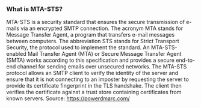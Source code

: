### What is MTA-STS?
MTA-STS is a security standard that ensures the secure transmission of e-mails via an encrypted SMTP connection. The acronym MTA stands for Message Transfer Agent, a program that transfers e-mail messages between computers. The abbreviation STS stands for Strict Transport Security, the protocol used to implement the standard. An MTA-STS-enabled Mail Transfer Agent (MTA) or Secure Message Transfer Agent (SMTA) works according to this specification and provides a secure end-to-end channel for sending emails over unsecured networks.
The MTA-STS protocol allows an SMTP client to verify the identity of the server and ensure that it is not connecting to an imposter by requesting the server to provide its certificate fingerprint in the TLS handshake. The client then verifies the certificate against a trust store containing certificates from known servers.
Source: https://powerdmarc.com/
